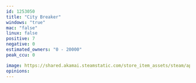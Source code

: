 ```yaml
---
id: 1253050
title: "City Breaker"
windows: "true"
mac: "false"
linux: false
positive: 7
negative: 0
estimated_owners: "0 - 20000"
peak_ccu: 0

image: https://shared.akamai.steamstatic.com/store_item_assets/steam/apps/1253050/header.jpg?t=1585310376
opinions:
---
```


